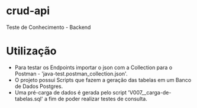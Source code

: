 # crud-api
Teste de Conhecimento - Backend

# Utilização
- Para testar os Endpoints importar o json com a Collection para o Postman - 'java-test.postman_collection.json'.
- O projeto possui Scripts que fazem a geração das tabelas em um Banco de Dados Postgres.
- Uma pré-carga de dados é gerada pelo script 'V007__carga-de-tabelas.sql' a fim de poder realizar testes de consulta.

